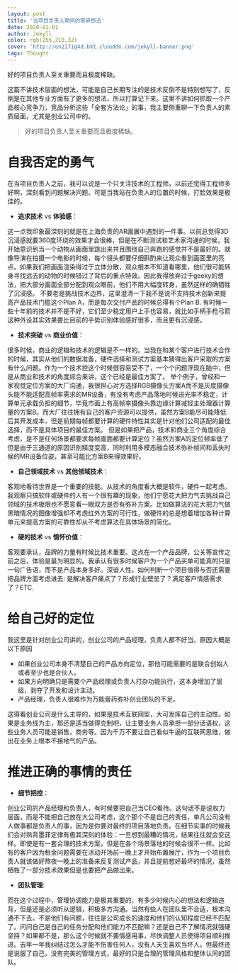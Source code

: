 ```yaml
---
layout: post
title: '当项目负责人期间的零碎想法'
date: 2020-01-01
author: Jekyll
color: rgb(255,210,32)
cover: 'http://on2171g4d.bkt.clouddn.com/jekyll-banner.png'
tags: Thought
---
```


好的项目负责人至关重要而且极度稀缺。

这篇不讲技术层面的想法，可能是自己长期专注的是技术反倒不是特别想写了，反倒是在其他专业方面有了更多的想法，所以打算记下来。这里不讲如何抓取一个产品核心竞争力，竞品分析这些「全套方法论」的事，我主要侧重聊一下负责人的素质层面，尤其是创业公司中的。 

>  好的项目负责人至关重要而且极度稀缺。

# 自我否定的勇气

在当项目负责人之前，我可以说是一个只关注技术的工程师，以前还觉得工程师多好啊，深刻看到问题解决问题。可是当我站在负责人的位置的时候，打脸效果是极佳的。
- **追求技术** vs **体验感**：

这一点我印象最深刻的就是在上海负责的AR画展中遇到的一件事。以前总觉得3D沉浸感就要360度环绕的效果才会很棒，但是在不断测试和艺术家沟通的时候，我开始意识到当一个动物从画面里跳出来并且围绕自己奔跑的感觉并不是最好的。就像导演在拍摄一个电影的时候，每个镜头都要仔细斟酌来让观众看到画面里的亮点。如果我们把画面渲染得过于立体分散，观众根本不知道看哪里，他们很可能转身寻找远去的动物的时候错过了背后的重点特效。因此我得放弃过于geeky的想法，把大部分画面全部分配到观众眼前，他们不用大幅度转身，虽然这样的确牺牲了沉浸感。
不要老是挑战技术边界，这里澄清一下我不是说不支持技术创新来提高产品技术门槛这个Plan A，而是每次交付产品的时候总得有个Plan B. 有时候一些十年前的技术并不是不好，它们至少稳定用户上手也容易，就比如手柄手枪弓箭这种外设其实效果要比目前的手势识别体验感好很多，而且更有沉浸感。
- **技术突破** vs **商业价值**：

很多时候，商业的逻辑和技术的逻辑是不一样的。当我在和某个客户进行技术合作的时候，其实从他们的数据准备，硬件选择和测试方案基本猜得出客户采取的方案有什么问题。作为一个技术控这个时候很容易受不了，一个个问题浮现在脑中，但是从商业和技术的角度综合来讲，这个已经是最佳方案了。 举个例子，曾经和一家视觉定位方案的大厂沟通，我很担心对方选择RGB摄像头方案A而不是灰度摄像头能不能适配高帧率需求的MR设备，有没有考虑产品落地时候进光率不稳定，计算单元承载负担的细节，毕竟市面上有高帧率摄像头靠边缘计算减轻主处理器计算量的方案B。而大厂往往拥有自己的客户资源可以提供，虽然方案B能尽可能降低后其开发成本，但是前期每帧都要计算的硬件特性其实是针对他们公司适配的最佳选择，而不是具体项目的最佳方案。 但是如果把产品，技术和商业三个角度综合考虑，是不是任何场景都要求每帧画面都要计算定位？虽然方案A的定位频率低了但是由于三通道的原因识别精度变高，同时利用多模态融合技术弥补帧间和丢失时候的MR设备位姿，甚至可能比方案B来得效果好。
- **自己领域技术** vs **其他领域技术**：

客观地看待世界是一个重要的技能。从技术的角度看大概是软件，硬件一起考虑。我观察只搞软件或硬件的人有一个很有趣的现象，他们宁愿花大把力气去挑战自己领域的技术极限也不愿意看一眼双方是否有弥补方案。比如做算法的花大把力气做黑暗情况的图像增强却不考虑红外方案的可行性，做硬件的总是想着增加各种计算单元来提高方案的可靠性却从不考虑算法在具体场景的简化。
- **硬的技术** vs **情怀价值**：

客观要承认，品牌的力量有时候比技术重要。这点在一个产品品牌，公关等宣传之前之后，体验是最为明显的。我承认有很多时候客户为一个产品买单可能真的只是一句广告语，而不是产品本身多好。深谙人性。如何判断一个项目值得与否还需要把品牌方面考虑进去: 是解决客户痛点了？形成行业壁垒了？满足客户情感需求了？ETC.

# 给自己好的定位

我这里是针对创业公司讲的，创业公司的产品经理，负责人都不好当。原因大概是以下原因

- 如果创业公司本身不清楚自己的产品方向定位，那他可能需要的是联合创始人或者至少也是合伙人。
- 如果方向明确只是需要个产品经理或负责人打杂功能执行，这本身增加了层级，剥夺了开发和设计主动。
- 产品经理，负责人很难作为万能膏药弥补创业团队的不足。

这得看创业公司是什么主导的，如果是技术互联网型，大可发挥自己的主动性。如果是业务线为主，那还是适当做得克制吧，让主要业务人员承担一部分话语权，这些业务人员可能是销售，商务等。因为千万不要让自己看似牛逼的互联网思维，做出在业务上根本不接地气的产品。


# 推进正确的事情的责任

- **细节把控**：

创业公司的产品经理和负责人，有时候要把自己当CEO看待。这句话不是说权力层面，而是不能把自己放在大公司考虑，这个那个不是自己的责任，单凡公司没有人做事都是负责人的事，因为是你要对最终的项目落地负责。在细节实事的时候我们会对熟背墨菲定律有极其深刻的体验：一旦想到最糟的情况，结果往往就会变这样。即使是有一套合理的技术方案，但是在各个场景落地的时候会很不一样。比如有的客户因为租金问题需要在活动开场前一晚上才开始布置展厅，作为一个项目负责人就该做好熬夜一晚上的准备来反复测试产品，并且提前想好最坏的情况，虽然牺牲了一部分技术效果但是也要把产品做出来。
- **团队管理**:

而在这个过程中，管理协调能力是极其重要的，有多少时候内心的想法和逻辑违背，但是还是必须听从逻辑，积极多方沟通。当然有些人在团队里不合适，根本沟通不下去。不是他们有问题，往往是公司成长的速度和他们的认知程度已经不匹配了。问问自己是自己的任务分配和他们能力不匹配嘛？还是自己不了解情况就强硬坚持？如果都不是，那么这个时候就不要情感用事，尽快调整人员使得项目顺利推进。去年一年我纠结过怎么才能不伤害任何人，没有人天生喜欢当坏人。但最终还是说服了自己，没有完美的管理方式，最好的只是合理的管理风格和整体认同的团队。


 


 
